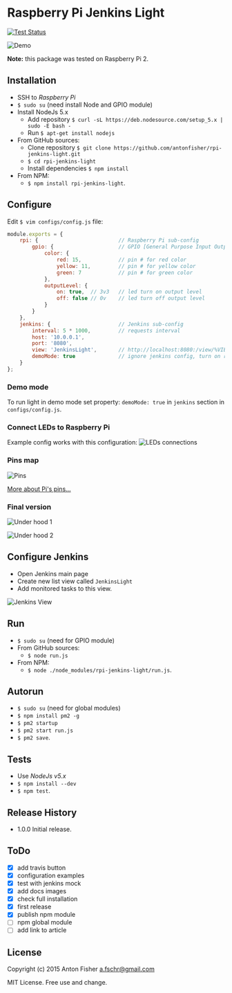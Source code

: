 # Raspberry Pi Jenkins Light

[![Test Status](https://travis-ci.org/antonfisher/rpi-jenkins-light.svg)](https://travis-ci.org/antonfisher/rpi-jenkins-light)

![Demo](https://raw.githubusercontent.com/antonfisher/rpi-jenkins-light/docs/images/traffic-light-demo.gif)

__Note:__ this package was tested on Raspberry Pi 2.

## Installation
* SSH to _Raspberry Pi_
* `$ sudo su` (need install Node and GPIO module)
* Install NodeJs 5.x
    * Add repository `$ curl -sL https://deb.nodesource.com/setup_5.x | sudo -E bash -`
    * Run `$ apt-get install nodejs`
* From GitHub sources:
    * Clone repository `$ git clone https://github.com/antonfisher/rpi-jenkins-light.git`
    * `$ cd rpi-jenkins-light`
    * Install dependencies `$ npm install`
* From NPM:
    * `$ npm install rpi-jenkins-light`.

## Configure
Edit `$ vim configs/config.js` file:

``` javascript
module.exports = {
    rpi: {                          // Raspberry Pi sub-config
        gpio: {                     // GPIO [General Purpose Input Output] config
            color: {
                red: 15,            // pin # for red color
                yellow: 11,         // pin # for yellow color
                green: 7            // pin # for green color
            },
            outputLevel: {
                on: true,  // 3v3   // led turn on output level
                off: false // 0v    // led turn off output level
            }
        }
    },
    jenkins: {                      // Jenkins sub-config
        interval: 5 * 1000,         // requests interval
        host: '10.0.0.1',
        port: '8080',
        view: 'JenkinsLight',       // http://localhost:8080:/view/%VIEW_NAME%/
        demoMode: true              // ignore jenkins config, turn on red-yellow-green lights
    }
};
```

### Demo mode
To run light in demo mode set property: `demoMode: true` in `jenkins` section in `configs/config.js`.

### Connect LEDs to Raspberry Pi
Example config works with this configuration:
![LEDs connections](https://raw.githubusercontent.com/antonfisher/rpi-jenkins-light/docs/images/schema-simple.png)

### Pins map
![Pins](https://raw.githubusercontent.com/antonfisher/rpi-jenkins-light/docs/images/rpi-pins-schema.png)

[More about Pi's pins...](http://elinux.org/RPi_Low-level_peripherals)

### Final version
![Under hood 1](https://raw.githubusercontent.com/antonfisher/rpi-jenkins-light/docs/images/mounted-board.jpg)

![Under hood 2](https://raw.githubusercontent.com/antonfisher/rpi-jenkins-light/docs/images/light-before-close.jpg)

## Configure Jenkins
* Open Jenkins main page
* Create new list view called `JenkinsLight`
* Add monitored tasks to this view.

![Jenkins View](https://raw.githubusercontent.com/antonfisher/rpi-jenkins-light/docs/images/create-jenkins-view.png)

## Run
* `$ sudo su` (need for GPIO module)
* From GitHub sources:
    * `$ node run.js`
* From NPM:
    * `$ node ./node_modules/rpi-jenkins-light/run.js`.

## Autorun
* `$ sudo su` (need for global modules)
* `$ npm install pm2 -g`
* `$ pm2 startup`
* `$ pm2 start run.js`
* `$ pm2 save`.

## Tests
* Use _NodeJs v5.x_
* `$ npm install --dev`
* `$ npm test`.

## Release History
* 1.0.0 Initial release.

## ToDo
- [x] add travis button
- [x] configuration examples
- [x] test with jenkins mock
- [x] add docs images
- [x] check full installation
- [x] first release
- [x] publish npm module
- [ ] npm global module
- [ ] add link to article

## License
Copyright (c) 2015 Anton Fisher <a.fschr@gmail.com>

MIT License. Free use and change.
